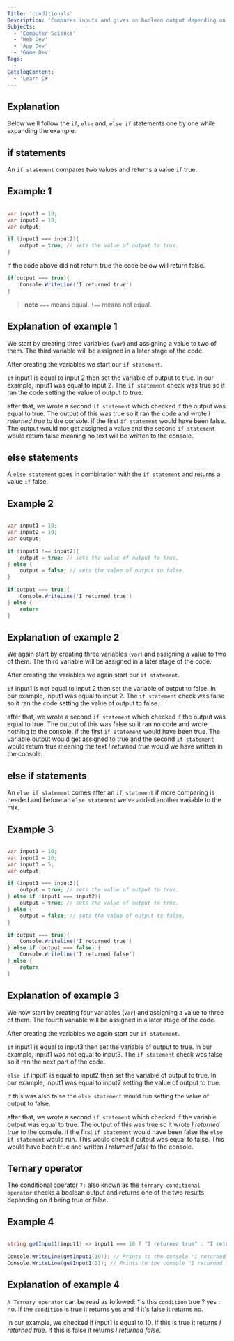 ```yaml
---
Title: 'conditionals'
Description: 'Compares inputs and gives an boolean output depending on it being True or False.'
Subjects:
  - 'Computer Science'
  - 'Web Dev'
  - 'App Dev'
  - 'Game Dev'
Tags:
  -
CatalogContent:
  - 'Learn C#'
---
```


## Explanation

Below we'll follow the `if`, `else` and, `else if` statements one by one while expanding the example.

## if statements

An `if statement` compares two values and returns a value `if` true.

## Example 1
```cs

var input1 = 10;
var input2 = 10;
var output;

if (input1 === input2){
    output = true; // sets the value of output to true.
}
```

If the code above did not return true the code below will return false.

```cs
if(output === true){
    Console.WriteLine('I returned true')
}

```
>**note** `===` means equal. `!==` means not equal. 

## Explanation of example 1

We start by creating three variables (`var`) and assigning a value to two of them. The third variable will be assigned in a later stage of the code.

After creating the variables we start our `if statement`.

`if` input1 is equal to input 2 then set the variable of output to true. In our example, input1 was equal to input 2. The `if statement` check was true so it ran the code setting the value of output to true. 

after that, we wrote a second `if statement` which checked if the output was equal to true. The output of this was true so it ran the code and wrote *I returned true* to the console. if the first `if statement` would have been false. The output would not get assigned a value and the second `if statement` would return false meaning no text will be written to the console.

## else statements

A `else statement` goes in combination with the `if statement` and returns a value `if` false.

## Example 2
```cs

var input1 = 10;
var input2 = 10;
var output;

if (input1 !== input2){
    output = true; // sets the value of output to true.
} else {
    output = false; // sets the value of output to false.
}

if(output === true){
    Console.WriteLine('I returned true')
} else {
    return
}

```

## Explanation of example 2

We again start by creating three variables (`var`) and assigning a value to two of them. The third variable will be assigned in a later stage of the code.

After creating the variables we again start our `if statement`.

`if` input1 is not equal to input 2 then set the variable of output to false. In our example, input1 was equal to input 2. The `if statement` check was false so it ran the code setting the value of output to false. 

after that, we wrote a second `if statement` which checked if the output was equal to true. The output of this was false so it ran no code and wrote nothing to the console. if the first `if statement` would have been true. The variable output would get assigned to true and the second `if statement` would return true meaning the text *I returned true* would we have written in the console. 

## else if statements

An `else if statement` comes after an `if statement` if more comparing is needed and before an `else statement` we've added another variable to the mix.

## Example 3
```cs

var input1 = 10;
var input2 = 10;
var input3 = 5;
var output;

if (input1 === input3){
    output = true; // sets the value of output to true.
} else if (input1 === input2){
    output = true; // sets the value of output to true.
} else {
    output = false; // sets the value of output to false.
}

if(output === true){
    Console.Writeline('I returned true')
} else if (output === false) {
    Console.Writeline('I returned false')
} else {
    return
}

```

## Explanation of example 3

We now start by creating four variables (`var`) and assigning a value to three of them. The fourth variable will be assigned in a later stage of the code.

After creating the variables we again start our `if statement`.

`if` input1 is equal to input3 then set the variable of output to true. In our example, input1 was not equal to input3. The `if statement` check was false so it ran the next part of the code.

`else if` input1 is equal to input2 then set the variable of output to true. In our example, input1 was equal to input2 setting the value of output to true. 

If this was also false the `else statement` would run setting the value of output to false.

after that, we wrote a second `if statement` which checked if the variable output was equal to true. The output of this was true so it wrote *I returned true* to the console. if the first `if statement` would have been false the `else if statement` would run. This would check if output was equal to false. This would have been true and written *I returned false* to the console.

## Ternary operator

The conditional operator `?:` also known as the `ternary conditional operator` checks a boolean output and returns one of the two results depending on it being true or false. 

## Example 4
```cs

string getInput1(input1) => input1 === 10 ? "I returned true" : "I returned false";

Console.WriteLine(getInput1(10)); // Prints to the console "I returned true"
Console.WriteLine(getInput1(5)); // Prints to the console "I returned false"

```

## Explanation of example 4

`A Ternary operator` can be read as followed: *is this `condition` true ? yes : no. If the `condition` is true it returns yes and if it's false it returns no.

In our example, we checked if input1 is equal to 10. If this is true it returns *I returned true*. If this is false it returns *I returned false*. 